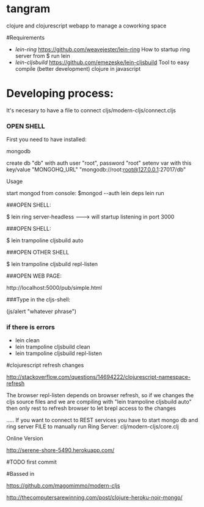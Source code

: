 tangram
=======

clojure and clojurescript webapp to manage a coworking space

#Requirements

* *lein-ring* https://github.com/weavejester/lein-ring
How to startup ring server from $ run lein
* *lein-cljsbuild* https://github.com/emezeske/lein-cljsbuild
Tool to easy compile (better development) clojure in javascript

# Developing process:

It's necesary to have a file to connect cljs/modern-cljs/connect.cljs

### OPEN SHELL
First you need to have installed:

mongodb

create db "db" with auth user "root", password "root"
setenv var with this key/value "MONGOHQ_URL" "mongodb://root:root@127.0.0.1:27017/db"

Usage

start mongod from console: $mongod --auth
lein deps
lein run



###OPEN SHELL:

$ lein ring server-headless ---> will startup listening in port 3000 

###OPEN SHELL:

$ lein trampoline cljsbuild auto

###OPEN OTHER SHELL

$ lein trampoline cljsbuild repl-listen

###OPEN WEB PAGE: 

http://localhost:5000/pub/simple.html


###Type in the cljs-shell:

(js/alert "whatever phrase")



### if there is errors
* lein clean
* lein trampoline cljsbuild clean
* lein  trampoline cljsbuild repl-listen



#clojurescript refresh changes

http://stackoverflow.com/questions/14694222/clojurescript-namespace-refresh

The browser repl-listen depends on browser refresh, so if we changes the cljs source files and we are compiling with "lein trampoline cljsbuild auto" then only rest to refresh browser to let brepl access to the changes





.....
If you want to connect to REST services you have to start mongo db and ring server
FILE to manually run Ring Server: clj/modern-cljs/core.clj




Online Version

http://serene-shore-5490.herokuapp.com/

#TODO
first commit 

#Bassed in 

https://github.com/magomimmo/modern-cljs

http://thecomputersarewinning.com/post/clojure-heroku-noir-mongo/

